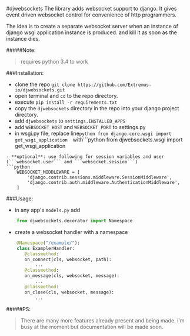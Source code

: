 #djwebsockets
The library adds websocket support to django. It gives event driven websocket control for convenience of http programmers.


The idea is to create a separate websocket server when an instance of django wsgi application instance is produced. and kill it as soon as the instance dies.

#####Note:
> requires python 3.4 to work

###Installation:
- clone the repo ```git clone https://github.com/Extremus-io/djwebsockets.git```
- open terminal and ```cd``` to the repo directory.
- execute ```pip install -r requirements.txt```
- copy the ```djwebsockets``` directory in the repo into your django project directory.
- add ```djwebsockets``` to ```settings.INSTALLED_APPS``` 
- add ```WEBSOCKET_HOST``` and ```WEBSOCKET_PORT``` to settings.py
- in wsgi.py file, replace line```python
    from django.core.wsgi import get_wsgi_application 
```with```python
    from djwebsockets.wsgi import get_wsgi_application
```
- **optional**: use following for session variables and user (```websocket.user``` and ```websocket.session```)
```python
    WEBSOCKET_MIDDLEWARE = [
        'django.contrib.sessions.middleware.SessionMiddleware',
        'django.contrib.auth.middleware.AuthenticationMiddleware',
    ]
```

###Usage:
* in any app's ```models.py``` add
```python
    from djwebsockets.decorator import Namespace
```
* create a websocket handler with a namespace 
```python 
    @Namespace("/example/"):
    class ExamplerHandler:
       @classmethod:
       on_connect(cls, websocket, path):
           ...
       @classmethod:
       on_message(cls, websocket, message):
           ...
       @classmethod:
       on_close(cls, websocket, message):
           ...
```


#####PS:
>There are many more features already present and being made. i'm busy at the moment but documentation will be made soon.

